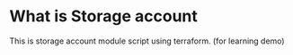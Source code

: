 # What is Storage account

This is storage account module script using terraform. (for learning demo)